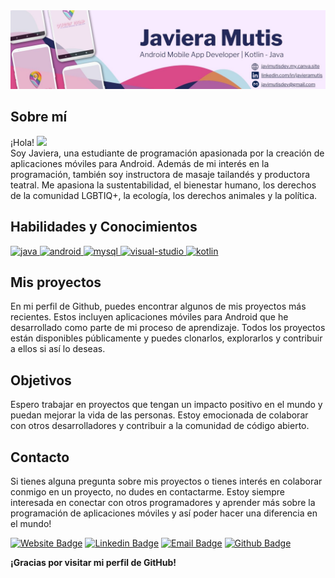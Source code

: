 <div align="center">
  <a href="https://www.linkedin.com/in/javieramutis/">
    <img src="https://github.com/javimutis/javimutis/blob/816d0c714f934bdff2066d2d18af5a6f8afed999/banner.jpg?raw=true" alt="Banner a Linkedin">
  </a>
</div>

## Sobre mí

¡Hola! <img src="https://user-images.githubusercontent.com/42378118/110234147-e3259600-7f4e-11eb-95be-0c4047144dea.gif" width="30"><br>
Soy Javiera, una estudiante de programación apasionada por la creación de aplicaciones móviles para Android. Además de mi interés en la programación, también soy instructora de masaje tailandés y productora teatral. Me apasiona la sustentabilidad, el bienestar humano, los derechos de la comunidad LGBTIQ+, la ecología, los derechos animales y la política.

## Habilidades y Conocimientos

<p align="left">
  <a href="https://www.java.com/" target="_blank"> <img src="https://img.icons8.com/color/48/000000/java-coffee-cup-logo.png" alt="java" width="40" height="40"/> </a>
  <a href="https://developer.android.com/" target="_blank"> <img src="https://img.icons8.com/color/48/000000/android-os.png" alt="android" width="40" height="40"/> </a>
  <a href="https://www.mysql.com/" target="_blank"> <img src="https://img.icons8.com/fluency/48/000000/mysql-logo.png" alt="mysql" width="40" height="40"/> </a>
  <a href="https://visualstudio.microsoft.com/" target="_blank"> <img src="https://img.icons8.com/color/48/000000/visual-studio.png" alt="visual-studio" width="40" height="40"/> </a>
  <a href="https://kotlinlang.org/" target="_blank"> <img src="https://img.icons8.com/color/48/000000/kotlin.png" alt="kotlin" width="40" height="40"/> </a>
</p>
  
## Mis proyectos

En mi perfil de Github, puedes encontrar algunos de mis proyectos más recientes. Estos incluyen aplicaciones móviles para Android que he desarrollado como parte de mi proceso de aprendizaje. Todos los proyectos están disponibles públicamente y puedes clonarlos, explorarlos y contribuir a ellos si así lo deseas.
  
## Objetivos 

Espero trabajar en proyectos que tengan un impacto positivo en el mundo y puedan mejorar la vida de las personas. Estoy emocionada de colaborar con otros desarrolladores y contribuir a la comunidad de código abierto.
  
## Contacto

Si tienes alguna pregunta sobre mis proyectos o tienes interés en colaborar conmigo en un proyecto, no dudes en contactarme. Estoy siempre interesada en conectar con otros programadores y aprender más sobre la programación de aplicaciones móviles y así poder hacer una diferencia en el mundo!


[![Website Badge](https://img.shields.io/badge/javimutisdev-003E54?style=flat-square&logo=Googlechrome&logoColor=white&labelColor=003E54&color=003E54)](https://javimutisdev.my.canva.site/)
[![Linkedin Badge](https://img.shields.io/badge/-javieramutis-blue?style=flat-square&logo=Linkedin&logoColor=white)](https://www.linkedin.com/in/javieramutis/)
[![Email Badge](https://img.shields.io/badge/-javimutisdev%40gmail.com-DF0000?style=flat-square&logo=gmail&logoColor=white)](mailto:javimutisdev@gmail.com)
[![Github Badge](https://img.shields.io/badge/-javimutis-black?style=flat-square&logo=github&logoColor=white)](https://github.com/javimutis)


**¡Gracias por visitar mi perfil de GitHub!**






 
